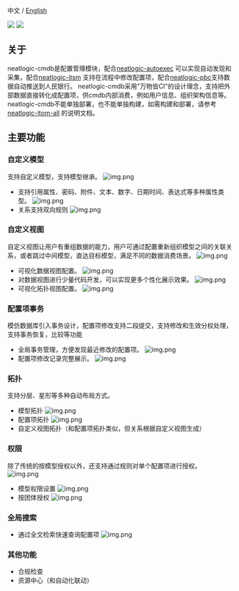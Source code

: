 中文 / [English](README.en.md)

<p align="left">
    <a href="https://opensource.org/licenses/Apache-2.0" alt="License">
        <img src="https://img.shields.io/badge/License-Apache%202.0-blue.svg" /></a>
<a target="_blank" href="https://join.slack.com/t/neatlogichome/shared_invite/zt-1w037axf8-r_i2y4pPQ1Z8FxOkAbb64w">
<img src="https://img.shields.io/badge/Slack-Neatlogic-orange" /></a>
</p>

## 关于

neatlogic-cmdb是配置管理模块，配合[neatlogic-autoexec](../../../neatlogic-autoexec/blob/develop3.0.0/README.md)
可以实现自动发现和采集，配合[neatlogic-itsm](../../../neatlogic-itsm/blob/develop3.0.0/README.md)
支持在流程中修改配置项，配合[neatlogic-pbc](../../../neatlogic-pbc/blob/develop3.0.0/README.md)支持数据自动推送到人民银行。
neatlogic-cmdb采用"万物皆CI"的设计理念，支持把外部数据直接转化成配置项，供cmdb内部消费，例如用户信息、组织架构信息等。
neatlogic-cmdb不能单独部署，也不能单独构建，如需构建和部署，请参考[neatlogic-itom-all](../../../neatlogic-itom-all/blob/develop3.0.0/README.md)
的说明文档。

## 主要功能

### 自定义模型

支持自定义模型，支持模型继承。
![img.png](README_IMAGES/img.png)

- 支持引用属性、密码、附件、文本、数字、日期时间、表达式等多种属性类型。
  ![img.png](README_IMAGES/img3.png)
- 关系支持双向规则
  ![img.png](README_IMAGES/img2.png)

### 自定义视图

自定义视图让用户有重组数据的能力，用户可通过配置重新组织模型之间的关联关系，或者跳过中间模型，直达目标模型，满足不同的数据消费场景。
![img.png](README_IMAGES/img4.png)

- 可视化数据视图配置。
  ![img.png](README_IMAGES/img5.png)
- 对数据视图进行少量代码开发，可以实现更多个性化展示效果。
  ![img.png](README_IMAGES/img7.png)
- 可视化拓扑视图配置。
  ![img.png](README_IMAGES/img6.png)

### 配置项事务

模仿数据库引入事务设计，配置项修改支持二段提交，支持修改和生效分权处理，支持事务恢复，比较等功能

- 全局事务管理，方便发现最近修改的配置项。
  ![img.png](README_IMAGES/img8.png)
- 配置项修改记录完整展示。
  ![img.png](README_IMAGES/img9.png)

### 拓扑

支持分层、星形等多种自动布局方式。

- 模型拓扑
  ![img.png](README_IMAGES/img10.png)
- 配置项拓扑
  ![img.png](README_IMAGES/img11.png)
- 自定义视图拓扑（和配置项拓扑类似，但关系根据自定义视图生成）

### 权限

除了传统的按模型授权以外，还支持通过规则对单个配置项进行授权。
![img.png](README_IMAGES/img12.png)

- 模型权限设置
  ![img.png](README_IMAGES/img13.png)
- 按团体授权
  ![img.png](README_IMAGES/img14.png)

### 全局搜索

- 通过全文检索快速查询配置项
  ![img.png](README_IMAGES/img15.png)

### 其他功能

- 合规检查
- 资源中心（和自动化联动）

